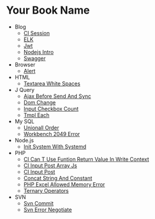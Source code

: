 # Your Book Name

- Blog
  * [CI Session](Blog/CI_session.md)
  * [ELK](Blog/ELK.md)
  * [Jwt](Blog/jwt.md)
  * [Nodejs Intro](Blog/nodejs_intro.md)
  * [Swagger](Blog/Swagger.md)
- Browser
  * [Alert](Browser/alert.md)
- HTML
  * [Textarea White Spaces](HTML/textarea_white_spaces.md)
- J Query
  * [Ajax Before Send And Sync](jQuery/ajax_beforeSend_and_sync.md)
  * [Dom Change](jQuery/dom_change.md)
  * [Input Checkbox Count](jQuery/input_checkbox_count.md)
  * [Tmpl Each](jQuery/tmpl_each.md)
- My SQL
  * [Unionall Order](MySQL/unionall_order.md)
  * [Workbench 2049 Error](MySQL/Workbench_2049_error.md)
- Node.js
  * [Init System With Systemd](Node.js/init_system_with_systemd.md)
- PHP
  * [CI Can T Use Funtion Return Value In Write Context](PHP/CI_can't_use_funtion_return_value_in_write_context.md)
  * [CI Input Post Array Js](PHP/CI_input_post_array_js.md)
  * [CI Input Post](PHP/CI_input_post.md)
  * [Concat String And Constant](PHP/concat_string_and_constant.md)
  * [PHP Excel Allowed Memory Error](PHP/PHPExcel_allowed_memory_error.md)
  * [Ternary Operators](PHP/ternary_operators.md)
- SVN
  * [Svn Commit](SVN/svn_commit.md)
  * [Svn Error Negotiate](SVN/svn_error_negotiate.md)
